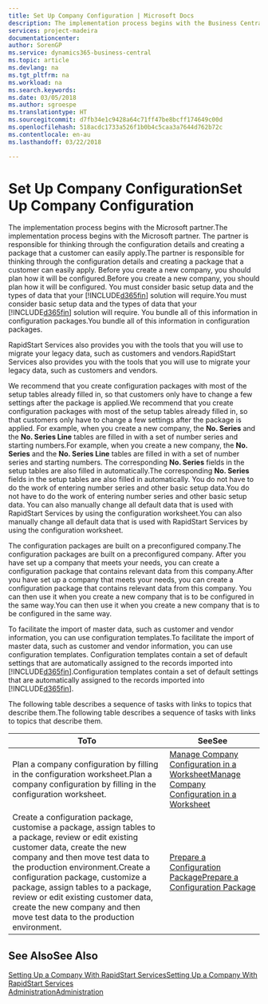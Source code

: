 ```yaml
---
title: Set Up Company Configuration | Microsoft Docs
description: The implementation process begins with the Business Central solution will require. You bundle all of this information into configuration packages.
services: project-madeira
documentationcenter: 
author: SorenGP
ms.service: dynamics365-business-central
ms.topic: article
ms.devlang: na
ms.tgt_pltfrm: na
ms.workload: na
ms.search.keywords: 
ms.date: 03/05/2018
ms.author: sgroespe
ms.translationtype: HT
ms.sourcegitcommit: d7fb34e1c9428a64c71ff47be8bcff174649c00d
ms.openlocfilehash: 518acdc1733a526f1b0b4c5caa3a7644d762b72c
ms.contentlocale: en-au
ms.lasthandoff: 03/22/2018

---
```

# <a name="set-up-company-configuration"></a><span data-ttu-id="6321d-104">Set Up Company Configuration</span><span class="sxs-lookup"><span data-stu-id="6321d-104">Set Up Company Configuration</span></span>
<span data-ttu-id="6321d-105">The implementation process begins with the Microsoft partner.</span><span class="sxs-lookup"><span data-stu-id="6321d-105">The implementation process begins with the Microsoft partner.</span></span> <span data-ttu-id="6321d-106">The partner is responsible for thinking through the configuration details and creating a package that a customer can easily apply.</span><span class="sxs-lookup"><span data-stu-id="6321d-106">The partner is responsible for thinking through the configuration details and creating a package that a customer can easily apply.</span></span> <span data-ttu-id="6321d-107">Before you create a new company, you should plan how it will be configured.</span><span class="sxs-lookup"><span data-stu-id="6321d-107">Before you create a new company, you should plan how it will be configured.</span></span> <span data-ttu-id="6321d-108">You must consider basic setup data and the types of data that your [!INCLUDE[d365fin](includes/d365fin_md.md)] solution will require.</span><span class="sxs-lookup"><span data-stu-id="6321d-108">You must consider basic setup data and the types of data that your [!INCLUDE[d365fin](includes/d365fin_md.md)] solution will require.</span></span> <span data-ttu-id="6321d-109">You bundle all of this information in configuration packages.</span><span class="sxs-lookup"><span data-stu-id="6321d-109">You bundle all of this information in configuration packages.</span></span>

<span data-ttu-id="6321d-110">RapidStart Services also provides you with the tools that you will use to migrate your legacy data, such as customers and vendors.</span><span class="sxs-lookup"><span data-stu-id="6321d-110">RapidStart Services also provides you with the tools that you will use to migrate your legacy data, such as customers and vendors.</span></span>  

<span data-ttu-id="6321d-111">We recommend that you create configuration packages with most of the setup tables already filled in, so that customers only have to change a few settings after the package is applied.</span><span class="sxs-lookup"><span data-stu-id="6321d-111">We recommend that you create configuration packages with most of the setup tables already filled in, so that customers only have to change a few settings after the package is applied.</span></span> <span data-ttu-id="6321d-112">For example, when you create a new company, the **No. Series** and the **No. Series Line** tables are filled in with a set of number series and starting numbers.</span><span class="sxs-lookup"><span data-stu-id="6321d-112">For example, when you create a new company, the **No. Series** and the **No. Series Line** tables are filled in with a set of number series and starting numbers.</span></span> <span data-ttu-id="6321d-113">The corresponding **No. Series** fields in the setup tables are also filled in automatically.</span><span class="sxs-lookup"><span data-stu-id="6321d-113">The corresponding **No. Series** fields in the setup tables are also filled in automatically.</span></span> <span data-ttu-id="6321d-114">You do not have to do the work of entering number series and other basic setup data.</span><span class="sxs-lookup"><span data-stu-id="6321d-114">You do not have to do the work of entering number series and other basic setup data.</span></span> <span data-ttu-id="6321d-115">You can also manually change all default data that is used with RapidStart Services by using the configuration worksheet.</span><span class="sxs-lookup"><span data-stu-id="6321d-115">You can also manually change all default data that is used with RapidStart Services by using the configuration worksheet.</span></span>  

<span data-ttu-id="6321d-116">The configuration packages are built on a preconfigured company.</span><span class="sxs-lookup"><span data-stu-id="6321d-116">The configuration packages are built on a preconfigured company.</span></span> <span data-ttu-id="6321d-117">After you have set up a company that meets your needs, you can create a configuration package that contains relevant data from this company.</span><span class="sxs-lookup"><span data-stu-id="6321d-117">After you have set up a company that meets your needs, you can create a configuration package that contains relevant data from this company.</span></span> <span data-ttu-id="6321d-118">You can then use it when you create a new company that is to be configured in the same way.</span><span class="sxs-lookup"><span data-stu-id="6321d-118">You can then use it when you create a new company that is to be configured in the same way.</span></span>  

<span data-ttu-id="6321d-119">To facilitate the import of master data, such as customer and vendor information, you can use configuration templates.</span><span class="sxs-lookup"><span data-stu-id="6321d-119">To facilitate the import of master data, such as customer and vendor information, you can use configuration templates.</span></span> <span data-ttu-id="6321d-120">Configuration templates contain a set of default settings that are automatically assigned to the records imported into [!INCLUDE[d365fin](includes/d365fin_md.md)].</span><span class="sxs-lookup"><span data-stu-id="6321d-120">Configuration templates contain a set of default settings that are automatically assigned to the records imported into [!INCLUDE[d365fin](includes/d365fin_md.md)].</span></span>

<span data-ttu-id="6321d-121">The following table describes a sequence of tasks with links to topics that describe them.</span><span class="sxs-lookup"><span data-stu-id="6321d-121">The following table describes a sequence of tasks with links to topics that describe them.</span></span>

|<span data-ttu-id="6321d-122">**To**</span><span class="sxs-lookup"><span data-stu-id="6321d-122">**To**</span></span>|<span data-ttu-id="6321d-123">**See**</span><span class="sxs-lookup"><span data-stu-id="6321d-123">**See**</span></span>|  
|------------|-------------|  
|<span data-ttu-id="6321d-124">Plan a company configuration by filling in the configuration worksheet.</span><span class="sxs-lookup"><span data-stu-id="6321d-124">Plan a company configuration by filling in the configuration worksheet.</span></span>|[<span data-ttu-id="6321d-125">Manage Company Configuration in a Worksheet</span><span class="sxs-lookup"><span data-stu-id="6321d-125">Manage Company Configuration in a Worksheet</span></span>](admin-how-to-manage-company-configuration-in-a-worksheet.md)|  
|<span data-ttu-id="6321d-126">Create a configuration package, customise a package, assign tables to a package, review or edit existing customer data, create the new company and then move test data to the production environment.</span><span class="sxs-lookup"><span data-stu-id="6321d-126">Create a configuration package, customize a package, assign tables to a package, review or edit existing customer data, create the new company and then move test data to the production environment.</span></span>|[<span data-ttu-id="6321d-127">Prepare a Configuration Package</span><span class="sxs-lookup"><span data-stu-id="6321d-127">Prepare a Configuration Package</span></span>](admin-how-to-prepare-a-configuration-package.md)| 

## <a name="see-also"></a><span data-ttu-id="6321d-128">See Also</span><span class="sxs-lookup"><span data-stu-id="6321d-128">See Also</span></span>  
[<span data-ttu-id="6321d-129">Setting Up a Company With RapidStart Services</span><span class="sxs-lookup"><span data-stu-id="6321d-129">Setting Up a Company With RapidStart Services</span></span>](admin-set-up-a-company-with-rapidstart.md)  
[<span data-ttu-id="6321d-130">Administration</span><span class="sxs-lookup"><span data-stu-id="6321d-130">Administration</span></span>](admin-setup-and-administration.md)

